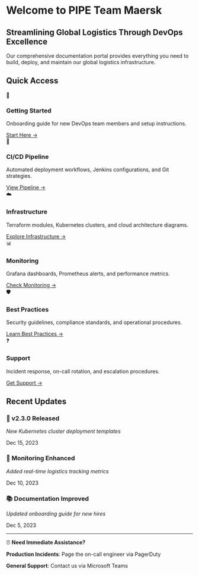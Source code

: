 # Welcome to PIPE Team Maersk

<div class="hero-section">
<div class="hero-content">

## Streamlining Global Logistics Through DevOps Excellence

Our comprehensive documentation portal provides everything you need to build, deploy, and maintain our global logistics infrastructure.

</div>
</div>

## Quick Access

<div class="cards-grid">

<div class="card">
    <div class="card-icon">🚀</div>
    <h3>Getting Started</h3>
    <p>Onboarding guide for new DevOps team members and setup instructions.</p>
    <a href="getting-started/" class="card-link">Start Here →</a>
</div>

<div class="card">
    <div class="card-icon">🔧</div>
    <h3>CI/CD Pipeline</h3>
    <p>Automated deployment workflows, Jenkins configurations, and Git strategies.</p>
    <a href="cicd-pipeline/" class="card-link">View Pipeline →</a>
</div>

<div class="card">
    <div class="card-icon">☁️</div>
    <h3>Infrastructure</h3>
    <p>Terraform modules, Kubernetes clusters, and cloud architecture diagrams.</p>
    <a href="infrastructure/" class="card-link">Explore Infrastructure →</a>
</div>

<div class="card">
    <div class="card-icon">📊</div>
    <h3>Monitoring</h3>
    <p>Grafana dashboards, Prometheus alerts, and performance metrics.</p>
    <a href="monitoring/" class="card-link">Check Monitoring →</a>
</div>

<div class="card">
    <div class="card-icon">🛡️</div>
    <h3>Best Practices</h3>
    <p>Security guidelines, compliance standards, and operational procedures.</p>
    <a href="best-practices/" class="card-link">Learn Best Practices →</a>
</div>

<div class="card">
    <div class="card-icon">❓</div>
    <h3>Support</h3>
    <p>Incident response, on-call rotation, and escalation procedures.</p>
    <a href="#" class="card-link">Get Support →</a>
</div>

</div>

## Recent Updates

<div class="updates-grid">

<div class="update-card">
<h3>🚀 v2.3.0 Released</h3>
<p><em>New Kubernetes cluster deployment templates</em></p>
<span class="update-date">Dec 15, 2023</span>
</div>

<div class="update-card">
<h3>🔧 Monitoring Enhanced</h3>
<p><em>Added real-time logistics tracking metrics</em></p>
<span class="update-date">Dec 10, 2023</span>
</div>

<div class="update-card">
<h3>📚 Documentation Improved</h3>
<p><em>Updated onboarding guide for new hires</em></p>
<span class="update-date">Dec 5, 2023</span>
</div>

</div>

---

<div class="cta-section">
<p>⏰ <strong>Need Immediate Assistance?</strong></p>
<p><strong>Production Incidents</strong>: Page the on-call engineer via PagerDuty</p>
<p><strong>General Support</strong>: Contact us via Microsoft Teams</p>
</div>
